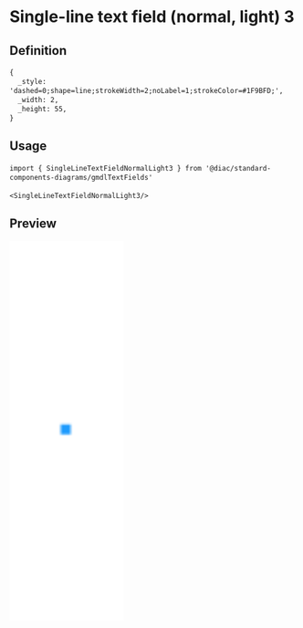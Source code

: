 # Single-line text field (normal, light) 3

## Definition

```
{
  _style: 'dashed=0;shape=line;strokeWidth=2;noLabel=1;strokeColor=#1F9BFD;',
  _width: 2,
  _height: 55,
}
```

## Usage

```
import { SingleLineTextFieldNormalLight3 } from '@diac/standard-components-diagrams/gmdlTextFields'

<SingleLineTextFieldNormalLight3/>
```

## Preview

<img src="./single-line-text-field-normal-light-3.png" width="200"/>
